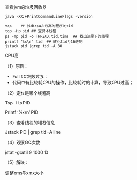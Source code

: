 查看jvm的垃圾回收器

```shell
java -XX:+PrintCommandLineFlags -version

top    ## 找出cpu占用高的程序的pid
top -Hp pid ## 查具体线程
ps -mp pid -o THREAD,tid,time  ## 找出进程下的线程
printf "%x\n" tid  ## 转化tid为16进制
jstack pid |grep tid -A 30
```



CPU高

（1）原因：

- Full GC次数过多；
- 代码中有比较耗CPU的操作，比较耗时的计算，导致CPU过高；

（2）定位是哪个线程高

Top –Hp PID

Printf ‘%x\n’ PID

（3）查看线程的堆栈信息

Jstack PID | grep tid –A line

（4）观察GC次数

jstat -gcutil 9 1000 10

（5）解决：

调整xms与xmx大小



